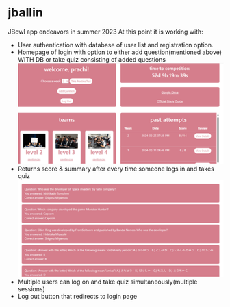 # jballin
JBowl app endeavors in summer 2023
At this point it is working with:
- User authentication with database of user list and registration option.
- Homepage of login with option to either add question(mentioned above) WITH DB or take quiz consisting of added questions <img src="images/homepage.webp" alt="Image">
- Returns score & summary after every time someone logs in and takes quiz <img src="images/view.webp" alt="Image">
- Multiple users can log on and take quiz simultaneously(multiple sessions)
- Log out button that redirects to login page

